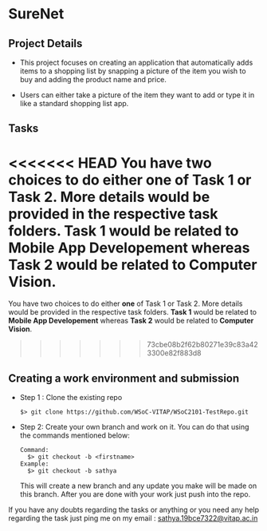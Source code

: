 # SureNet

## Project Details

- This project focuses on creating an application that automatically adds items to a shopping list by snapping a picture of the item you wish to buy and adding the product name and price.

- Users can either take a picture of the item they want to add or type it in like a standard shopping list app.


## Tasks
<<<<<<< HEAD
	You have two choices to do either **one** of Task 1 or Task 2.	More details would be provided in the respective task folders.
	**Task 1** would be related to **Mobile App Developement** whereas **Task 2** would be related to **Computer Vision**.
=======
You have two choices to do either **one** of Task 1 or Task 2.	More details would be provided in the respective task folders.
**Task 1** would be related to **Mobile App Developement** whereas **Task 2** would be related to **Computer Vision**.
>>>>>>> 73cbe08b2f62b80271e39c83a423300e82f883d8

## Creating a work environment and submission
-	Step 1 : 
	Clone the existing repo
	```shell
    $> git clone https://github.com/WSoC-VITAP/WSoC2101-TestRepo.git
    ```
- 	Step 2:
	Create your own branch and work on it.
	You can do that using the commands mentioned below: 
	```shell
    Command:
      $> git checkout -b <firstname>
    Example:
      $> git checkout -b sathya
	```
	This will create a new branch and any update you make will be made on this branch.
	After you are done with your work just push into the repo.

If you have any doubts regarding the tasks or anything or you need any help regarding the task just ping me on my email : sathya.19bce7322@vitap.ac.in


